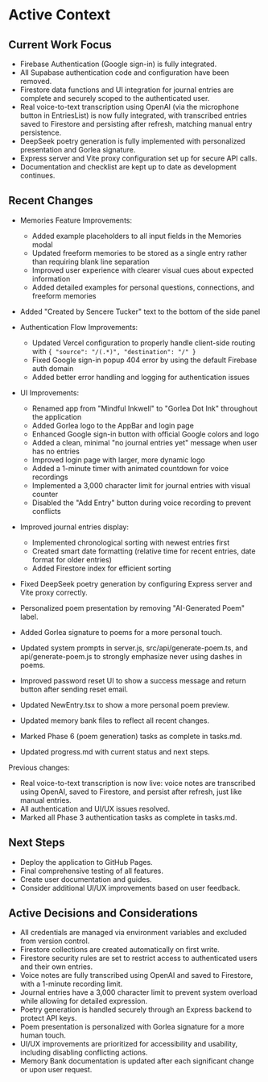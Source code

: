 # Active Context

## Current Work Focus

- Firebase Authentication (Google sign-in) is fully integrated.
- All Supabase authentication code and configuration have been removed.
- Firestore data functions and UI integration for journal entries are complete and securely scoped to the authenticated user.
- Real voice-to-text transcription using OpenAI (via the microphone button in EntriesList) is now fully integrated, with transcribed entries saved to Firestore and persisting after refresh, matching manual entry persistence.
- DeepSeek poetry generation is fully implemented with personalized presentation and Gorlea signature.
- Express server and Vite proxy configuration set up for secure API calls.
- Documentation and checklist are kept up to date as development continues.

## Recent Changes

- Memories Feature Improvements:
  - Added example placeholders to all input fields in the Memories modal
  - Updated freeform memories to be stored as a single entry rather than requiring blank line separation
  - Improved user experience with clearer visual cues about expected information
  - Added detailed examples for personal questions, connections, and freeform memories

- Added "Created by Sencere Tucker" text to the bottom of the side panel
- Authentication Flow Improvements:
  - Updated Vercel configuration to properly handle client-side routing with `{ "source": "/(.*)", "destination": "/" }`
  - Fixed Google sign-in popup 404 error by using the default Firebase auth domain
  - Added better error handling and logging for authentication issues

- UI Improvements:
  - Renamed app from "Mindful Inkwell" to "Gorlea Dot Ink" throughout the application
  - Added Gorlea logo to the AppBar and login page
  - Enhanced Google sign-in button with official Google colors and logo
  - Added a clean, minimal "no journal entries yet" message when user has no entries
  - Improved login page with larger, more dynamic logo
  - Added a 1-minute timer with animated countdown for voice recordings
  - Implemented a 3,000 character limit for journal entries with visual counter
  - Disabled the "Add Entry" button during voice recording to prevent conflicts
- Improved journal entries display:
  - Implemented chronological sorting with newest entries first
  - Created smart date formatting (relative time for recent entries, date format for older entries)
  - Added Firestore index for efficient sorting
- Fixed DeepSeek poetry generation by configuring Express server and Vite proxy correctly.
- Personalized poem presentation by removing "AI-Generated Poem" label.
- Added Gorlea signature to poems for a more personal touch.
- Updated system prompts in server.js, src/api/generate-poem.ts, and api/generate-poem.js to strongly emphasize never using dashes in poems.
- Improved password reset UI to show a success message and return button after sending reset email.
- Updated NewEntry.tsx to show a more personal poem preview.
- Updated memory bank files to reflect all recent changes.
- Marked Phase 6 (poem generation) tasks as complete in tasks.md.
- Updated progress.md with current status and next steps.

Previous changes:
- Real voice-to-text transcription is now live: voice notes are transcribed using OpenAI, saved to Firestore, and persist after refresh, just like manual entries.
- All authentication and UI/UX issues resolved.
- Marked all Phase 3 authentication tasks as complete in tasks.md.

## Next Steps

- Deploy the application to GitHub Pages.
- Final comprehensive testing of all features.
- Create user documentation and guides.
- Consider additional UI/UX improvements based on user feedback.

## Active Decisions and Considerations

- All credentials are managed via environment variables and excluded from version control.
- Firestore collections are created automatically on first write.
- Firestore security rules are set to restrict access to authenticated users and their own entries.
- Voice notes are fully transcribed using OpenAI and saved to Firestore, with a 1-minute recording limit.
- Journal entries have a 3,000 character limit to prevent system overload while allowing for detailed expression.
- Poetry generation is handled securely through an Express backend to protect API keys.
- Poem presentation is personalized with Gorlea signature for a more human touch.
- UI/UX improvements are prioritized for accessibility and usability, including disabling conflicting actions.
- Memory Bank documentation is updated after each significant change or upon user request.

